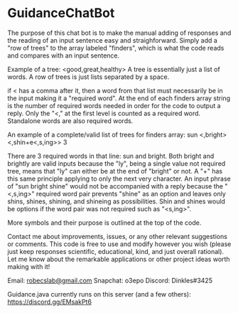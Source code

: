 # GuidanceChatBot
The purpose of this chat bot is to make the manual adding of responses and the reading of an input sentence easy and straighforward. 
Simply add a "row of trees" to the array labeled "finders", which is what the code reads and compares with an input sentence.

Example of a tree:
<good,great,healthy>
A tree is essentially just a list of words. A row of trees is just lists separated by a space.

if < has a comma after it, then a word from that list must necessarily be in the input making it a "required word". At the end of each finders array
string is the number of required words needed in order for the code to output a reply. Only the "<," at the first level is counted as a required word.
Standalone words are also required words.

An example of a complete/valid list of trees for finders array: 
<the> sun <is> <,bright<ly>> <,shin+e<,s,ing>> 3

There are 3 required words in that line: sun and bright. Both bright and brightly are valid inputs because the "ly", being a single value not required tree, means that "ly" can either be at the end of "bright" or not. A "+" has this same principle applying to only the next very character. An input phrase of "sun bright shine" would not be accompanied with a reply because the "<,s,ing>" required word pair prevents "shine" as an option and leaves only
shins, shines, shining, and shineing as possibilities. Shin and shines would be options if the word pair was not required such as "<s,ing>".

More symbols and their purpose is outlined at the top of the code.

Contact me about improvements, issues, or any other relevant suggestions or comments. This code is free to use and modify however you wish (please just
keep responses scientific, educational, kind, and just overall rational).
Let me know about the remarkable applications or other project ideas worth making with it!

Email: robecslab@gmail.com
Snapchat: o3epo
Discord: Dinkles#3425

Guidance.java currently runs on this server (and a few others): https://discord.gg/EMsakPt6
